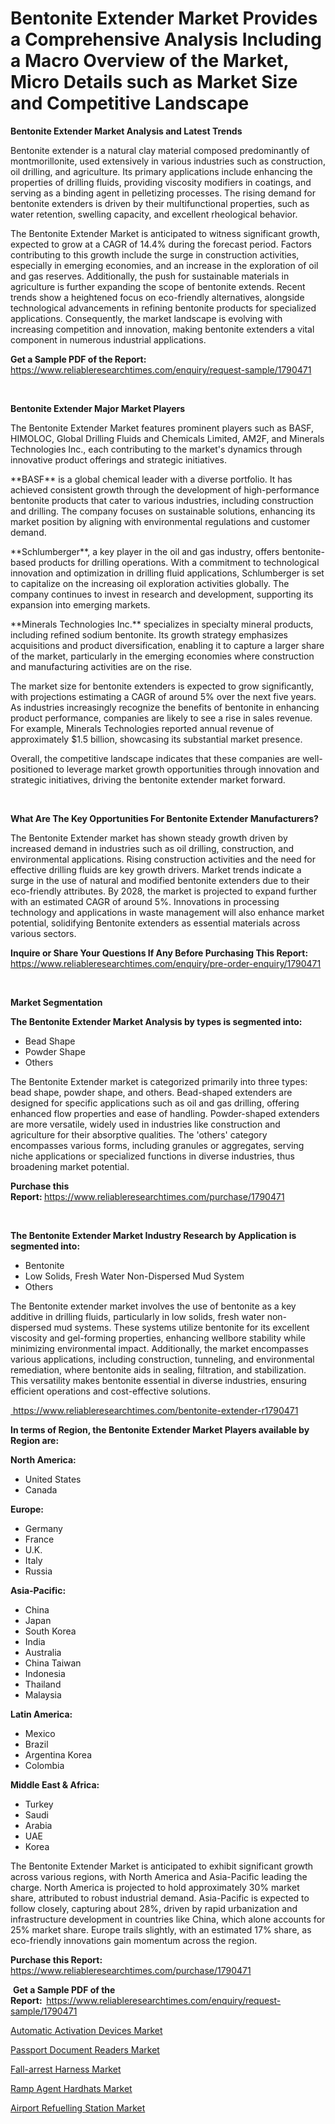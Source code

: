 <p><h1>Bentonite Extender Market Provides a Comprehensive Analysis Including a Macro Overview of the Market, Micro Details such as Market Size and Competitive Landscape</h1></p><p><strong>Bentonite Extender Market Analysis and Latest Trends</strong></p>
<p><p>Bentonite extender is a natural clay material composed predominantly of montmorillonite, used extensively in various industries such as construction, oil drilling, and agriculture. Its primary applications include enhancing the properties of drilling fluids, providing viscosity modifiers in coatings, and serving as a binding agent in pelletizing processes. The rising demand for bentonite extenders is driven by their multifunctional properties, such as water retention, swelling capacity, and excellent rheological behavior.</p><p>The Bentonite Extender Market is anticipated to witness significant growth, expected to grow at a CAGR of 14.4% during the forecast period. Factors contributing to this growth include the surge in construction activities, especially in emerging economies, and an increase in the exploration of oil and gas reserves. Additionally, the push for sustainable materials in agriculture is further expanding the scope of bentonite extends. Recent trends show a heightened focus on eco-friendly alternatives, alongside technological advancements in refining bentonite products for specialized applications. Consequently, the market landscape is evolving with increasing competition and innovation, making bentonite extenders a vital component in numerous industrial applications.</p></p>
<p><strong>Get a Sample PDF of the Report:&nbsp;</strong> <a href="https://www.reliableresearchtimes.com/enquiry/request-sample/1790471?utm_campaign=3255&utm_medium=2&utm_source=Github&utm_content=ia&utm_term=01042025&utm_id=bentonite-extender">https://www.reliableresearchtimes.com/enquiry/request-sample/1790471</a></p>
<p>&nbsp;</p>
<p><strong>Bentonite Extender Major Market Players</strong></p>
<p><p>The Bentonite Extender Market features prominent players such as BASF, HIMOLOC, Global Drilling Fluids and Chemicals Limited, AM2F, and Minerals Technologies Inc., each contributing to the market's dynamics through innovative product offerings and strategic initiatives.</p><p>**BASF** is a global chemical leader with a diverse portfolio. It has achieved consistent growth through the development of high-performance bentonite products that cater to various industries, including construction and drilling. The company focuses on sustainable solutions, enhancing its market position by aligning with environmental regulations and customer demand.</p><p>**Schlumberger**, a key player in the oil and gas industry, offers bentonite-based products for drilling operations. With a commitment to technological innovation and optimization in drilling fluid applications, Schlumberger is set to capitalize on the increasing oil exploration activities globally. The company continues to invest in research and development, supporting its expansion into emerging markets.</p><p>**Minerals Technologies Inc.** specializes in specialty mineral products, including refined sodium bentonite. Its growth strategy emphasizes acquisitions and product diversification, enabling it to capture a larger share of the market, particularly in the emerging economies where construction and manufacturing activities are on the rise.</p><p>The market size for bentonite extenders is expected to grow significantly, with projections estimating a CAGR of around 5% over the next five years. As industries increasingly recognize the benefits of bentonite in enhancing product performance, companies are likely to see a rise in sales revenue. For example, Minerals Technologies reported annual revenue of approximately $1.5 billion, showcasing its substantial market presence.</p><p>Overall, the competitive landscape indicates that these companies are well-positioned to leverage market growth opportunities through innovation and strategic initiatives, driving the bentonite extender market forward.</p></p>
<p>&nbsp;</p>
<p><strong>What Are The Key Opportunities For Bentonite Extender Manufacturers?</strong></p>
<p><p>The Bentonite Extender market has shown steady growth driven by increased demand in industries such as oil drilling, construction, and environmental applications. Rising construction activities and the need for effective drilling fluids are key growth drivers. Market trends indicate a surge in the use of natural and modified bentonite extenders due to their eco-friendly attributes. By 2028, the market is projected to expand further with an estimated CAGR of around 5%. Innovations in processing technology and applications in waste management will also enhance market potential, solidifying Bentonite extenders as essential materials across various sectors.</p></p>
<p><strong>Inquire or Share Your Questions If Any Before Purchasing This Report:</strong> <a href="https://www.reliableresearchtimes.com/enquiry/pre-order-enquiry/1790471?utm_campaign=3255&utm_medium=2&utm_source=Github&utm_content=ia&utm_term=01042025&utm_id=bentonite-extender">https://www.reliableresearchtimes.com/enquiry/pre-order-enquiry/1790471</a></p>
<p>&nbsp;</p>
<p><strong>Market Segmentation</strong></p>
<p><strong>The Bentonite Extender Market Analysis by types is segmented into:</strong></p>
<p><ul><li>Bead Shape</li><li>Powder Shape</li><li>Others</li></ul></p>
<p><p>The Bentonite Extender market is categorized primarily into three types: bead shape, powder shape, and others. Bead-shaped extenders are designed for specific applications such as oil and gas drilling, offering enhanced flow properties and ease of handling. Powder-shaped extenders are more versatile, widely used in industries like construction and agriculture for their absorptive qualities. The 'others' category encompasses various forms, including granules or aggregates, serving niche applications or specialized functions in diverse industries, thus broadening market potential.</p></p>
<p><strong>Purchase this Report:&nbsp;</strong><a href="https://www.reliableresearchtimes.com/purchase/1790471?utm_campaign=3255&utm_medium=2&utm_source=Github&utm_content=ia&utm_term=01042025&utm_id=bentonite-extender">https://www.reliableresearchtimes.com/purchase/1790471</a></p>
<p>&nbsp;</p>
<p><strong>The Bentonite Extender Market Industry Research by Application is segmented into:</strong></p>
<p><ul><li>Bentonite</li><li>Low Solids, Fresh Water Non-Dispersed Mud System</li><li>Others</li></ul></p>
<p><p>The Bentonite extender market involves the use of bentonite as a key additive in drilling fluids, particularly in low solids, fresh water non-dispersed mud systems. These systems utilize bentonite for its excellent viscosity and gel-forming properties, enhancing wellbore stability while minimizing environmental impact. Additionally, the market encompasses various applications, including construction, tunneling, and environmental remediation, where bentonite aids in sealing, filtration, and stabilization. This versatility makes bentonite essential in diverse industries, ensuring efficient operations and cost-effective solutions.</p></p>
<p><a href="https://www.reliableresearchtimes.com/bentonite-extender-r1790471?utm_campaign=3255&utm_medium=2&utm_source=Github&utm_content=ia&utm_term=01042025&utm_id=bentonite-extender">&nbsp;https://www.reliableresearchtimes.com/bentonite-extender-r1790471</a></p>
<p><strong>In terms of Region, the Bentonite Extender Market Players available by Region are:</strong></p>
<p>
    <p> <strong> North America: </strong>
        <ul>
            <li>United States</li>
            <li>Canada</li>
        </ul>
        </p> 
    <p> <strong> Europe: </strong>
        <ul>
            <li>Germany</li>
            <li>France</li>
            <li>U.K.</li>
            <li>Italy</li>
            <li>Russia</li>
        </ul>
        </p> 
    <p> <strong> Asia-Pacific: </strong>
        <ul>
            <li>China</li>
            <li>Japan</li>
            <li>South Korea</li>
            <li>India</li>
            <li>Australia</li>
            <li>China Taiwan</li>
            <li>Indonesia</li>
            <li>Thailand</li>
            <li>Malaysia</li>
        </ul>
        </p> 
    <p> <strong> Latin America: </strong>
        <ul>
            <li>Mexico</li>
            <li>Brazil</li>
            <li>Argentina Korea</li>
            <li>Colombia</li>
        </ul>
        </p> 
    <p> <strong> Middle East & Africa: </strong>
        <ul>
            <li>Turkey</li>
            <li>Saudi</li>
            <li>Arabia</li>
            <li>UAE</li>
            <li>Korea</li>
        </ul>
    </p>
    </p>
<p><p>The Bentonite Extender Market is anticipated to exhibit significant growth across various regions, with North America and Asia-Pacific leading the charge. North America is projected to hold approximately 30% market share, attributed to robust industrial demand. Asia-Pacific is expected to follow closely, capturing about 28%, driven by rapid urbanization and infrastructure development in countries like China, which alone accounts for 25% market share. Europe trails slightly, with an estimated 17% share, as eco-friendly innovations gain momentum across the region.</p></p>
<p><strong>Purchase this Report: </strong><a href="https://www.reliableresearchtimes.com/purchase/1790471?utm_campaign=3255&utm_medium=2&utm_source=Github&utm_content=ia&utm_term=01042025&utm_id=bentonite-extender">https://www.reliableresearchtimes.com/purchase/1790471</a></p>
<p>&nbsp;<strong>Get a Sample PDF of the Report:&nbsp;&nbsp;</strong><a href="https://www.reliableresearchtimes.com/enquiry/request-sample/1790471?utm_campaign=3255&utm_medium=2&utm_source=Github&utm_content=ia&utm_term=01042025&utm_id=bentonite-extender">https://www.reliableresearchtimes.com/enquiry/request-sample/1790471</a></p>
<p><strong></strong></p>
<p><p><a href="https://www.linkedin.com/pulse/insight-automatic-activation-devices-market-size-expected-cagr-ztlse?utm_campaign=3255&utm_medium=2&utm_source=Github&utm_content=ia&utm_term=01042025&utm_id=bentonite-extender">Automatic Activation Devices Market</a></p><p><a href="https://www.linkedin.com/pulse/passport-document-readers-market-regional-outlook-competition-bhyae?utm_campaign=3255&utm_medium=2&utm_source=Github&utm_content=ia&utm_term=01042025&utm_id=bentonite-extender">Passport Document Readers Market</a></p><p><a href="https://www.linkedin.com/pulse/insights-fall-arrest-harness-market-from-2025-2032-projecting-o6cqe?utm_campaign=3255&utm_medium=2&utm_source=Github&utm_content=ia&utm_term=01042025&utm_id=bentonite-extender">Fall-arrest Harness Market</a></p><p><a href="https://www.linkedin.com/pulse/ramp-agent-hardhats-market-taking-off-growth-factors-projected-2o2ke?utm_campaign=3255&utm_medium=2&utm_source=Github&utm_content=ia&utm_term=01042025&utm_id=bentonite-extender">Ramp Agent Hardhats Market</a></p><p><a href="https://www.linkedin.com/pulse/airport-refuelling-station-market-study-examiningthe-pmkhe?utm_campaign=3255&utm_medium=2&utm_source=Github&utm_content=ia&utm_term=01042025&utm_id=bentonite-extender">Airport Refuelling Station Market</a></p></p>